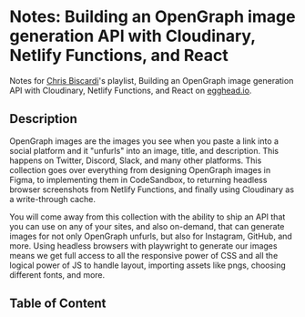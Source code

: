 # Notes: Building an OpenGraph image generation API with Cloudinary, Netlify Functions, and React

Notes for [Chris Biscardi](https://egghead.io/instructors/chris-biscardi)'s playlist, Building an OpenGraph image generation API with Cloudinary, Netlify Functions, and React on [egghead.io](https://egghead.io/courses/building-angular-2-components).

## Description

OpenGraph images are the images you see when you paste a link into a social platform and it "unfurls" into an image, title, and description. This happens on Twitter, Discord, Slack, and many other platforms. This collection goes over everything from designing OpenGraph images in Figma, to implementing them in CodeSandbox, to returning headless browser screenshots from Netlify Functions, and finally using Cloudinary as a write-through cache.

You will come away from this collection with the ability to ship an API that you can use on any of your sites, and also on-demand, that can generate images for not only OpenGraph unfurls, but also for Instagram, GitHub, and more. Using headless browsers with playwright to generate our images means we get full access to all the responsive power of CSS and all the logical power of JS to handle layout, importing assets like pngs, choosing different fonts, and more.

## Table of Content
